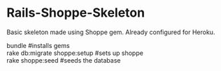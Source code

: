 # Rails-Shoppe-Skeleton
Basic skeleton made using Shoppe gem. Already configured for Heroku.

bundle #installs gems<br>
rake db:migrate shoppe:setup #sets up shoppe<br>
rake shoppe:seed #seeds the database<br>
